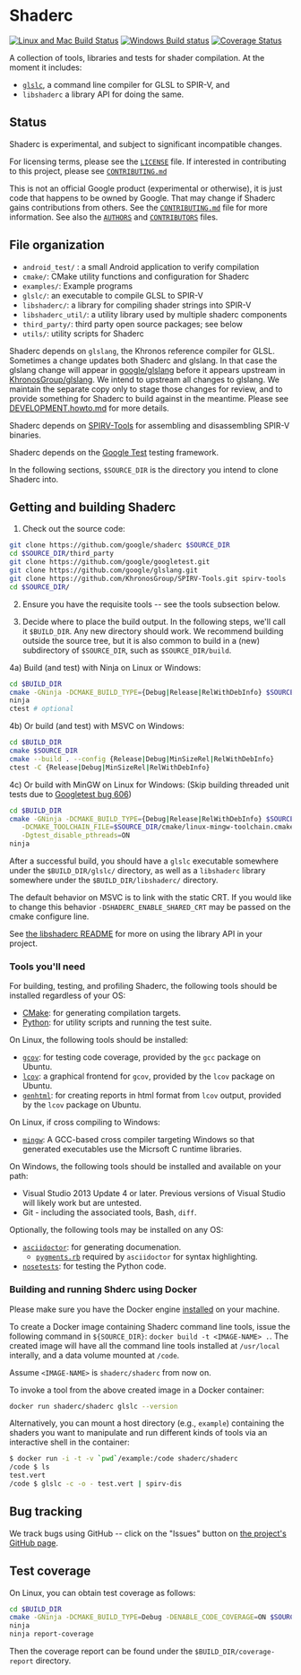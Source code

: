 # Shaderc

[![Linux and Mac Build Status](https://travis-ci.org/google/shaderc.svg)](https://travis-ci.org/google/shaderc "Linux and Mac Build Status")
[![Windows Build status](https://ci.appveyor.com/api/projects/status/g6c372blna7vnk1l?svg=true)](https://ci.appveyor.com/project/dneto0/shaderc "Windows Build Status")
[![Coverage Status](https://coveralls.io/repos/google/shaderc/badge.svg?branch=master&service=github)](https://coveralls.io/github/google/shaderc?branch=master)

A collection of tools, libraries and tests for shader compilation.
At the moment it includes:

- [`glslc`](glslc), a command line compiler for GLSL to SPIR-V, and
- `libshaderc` a library API for doing the same.

## Status

Shaderc is experimental, and subject to significant incompatible changes.

For licensing terms, please see the [`LICENSE`](LICENSE) file.  If interested in
contributing to this project, please see [`CONTRIBUTING.md`](CONTRIBUTING.md)

This is not an official Google product (experimental or otherwise), it is just
code that happens to be owned by Google.  That may change if Shaderc gains
contributions from others.  See the [`CONTRIBUTING.md`](CONTRIBUTING.md) file
for more information. See also the [`AUTHORS`](AUTHORS) and
[`CONTRIBUTORS`](CONTRIBUTORS) files.

## File organization

- `android_test/` : a small Android application to verify compilation
- `cmake/`: CMake utility functions and configuration for Shaderc
- `examples/`: Example programs
- `glslc/`: an executable to compile GLSL to SPIR-V
- `libshaderc/`: a library for compiling shader strings into SPIR-V
- `libshaderc_util/`: a utility library used by multiple shaderc components
- `third_party/`: third party open source packages; see below
- `utils/`: utility scripts for Shaderc

Shaderc depends on `glslang`, the Khronos reference compiler for GLSL.
Sometimes a change updates both Shaderc and glslang.  In that case the
glslang change will appear in [google/glslang](https://github.com/google/glslang)
before it appears upstream in
[KhronosGroup/glslang](https://github.com/KhronosGroup/glslang).
We intend to upstream all changes to glslang. We maintain the separate
copy only to stage those changes for review, and to provide something for
Shaderc to build against in the meantime.  Please see
[DEVELOPMENT.howto.md](DEVELOPMENT.howto.md) for more details.

Shaderc depends on [SPIRV-Tools](https://github.com/KhronosGroup/SPIRV-Tools)
for assembling and disassembling SPIR-V binaries.

Shaderc depends on the [Google Test](https://github.com/google/googletest)
testing framework.

In the following sections, `$SOURCE_DIR` is the directory you intend to clone
Shaderc into.

## Getting and building Shaderc

1) Check out the source code:

```sh
git clone https://github.com/google/shaderc $SOURCE_DIR
cd $SOURCE_DIR/third_party
git clone https://github.com/google/googletest.git
git clone https://github.com/google/glslang.git
git clone https://github.com/KhronosGroup/SPIRV-Tools.git spirv-tools
cd $SOURCE_DIR/
```

2) Ensure you have the requisite tools -- see the tools subsection below.

3) Decide where to place the build output. In the following steps, we'll call it
   `$BUILD_DIR`. Any new directory should work. We recommend building outside
   the source tree, but it is also common to build in a (new) subdirectory of
   `$SOURCE_DIR`, such as `$SOURCE_DIR/build`.

4a) Build (and test) with Ninja on Linux or Windows:

```sh
cd $BUILD_DIR
cmake -GNinja -DCMAKE_BUILD_TYPE={Debug|Release|RelWithDebInfo} $SOURCE_DIR
ninja
ctest # optional
```

4b) Or build (and test) with MSVC on Windows:

```sh
cd $BUILD_DIR
cmake $SOURCE_DIR
cmake --build . --config {Release|Debug|MinSizeRel|RelWithDebInfo}
ctest -C {Release|Debug|MinSizeRel|RelWithDebInfo}
```

4c) Or build with MinGW on Linux for Windows:
(Skip building threaded unit tests due to
[Googletest bug 606](https://github.com/google/googletest/issues/606))

```sh
cd $BUILD_DIR
cmake -GNinja -DCMAKE_BUILD_TYPE={Debug|Release|RelWithDebInfo} $SOURCE_DIR \
   -DCMAKE_TOOLCHAIN_FILE=$SOURCE_DIR/cmake/linux-mingw-toolchain.cmake \
   -Dgtest_disable_pthreads=ON
ninja
```

After a successful build, you should have a `glslc` executable somewhere under
the `$BUILD_DIR/glslc/` directory, as well as a `libshaderc` library somewhere
under the `$BUILD_DIR/libshaderc/` directory.

The default behavior on MSVC is to link with the static CRT. If you would like
to change this behavior `-DSHADERC_ENABLE_SHARED_CRT` may be passed on the
cmake configure line.

See [the libshaderc README](libshaderc/README.md) for more on using the library
API in your project.

### Tools you'll need

For building, testing, and profiling Shaderc, the following tools should be
installed regardless of your OS:

- [CMake](http://www.cmake.org/): for generating compilation targets.
- [Python](http://www.python.org/): for utility scripts and running the test suite.

On Linux, the following tools should be installed:

- [`gcov`](https://gcc.gnu.org/onlinedocs/gcc/Gcov.html): for testing code
    coverage, provided by the `gcc` package on Ubuntu.
- [`lcov`](http://ltp.sourceforge.net/coverage/lcov.php): a graphical frontend
    for `gcov`, provided by the `lcov` package on Ubuntu.
- [`genhtml`](http://linux.die.net/man/1/genhtml): for creating reports in html
    format from `lcov` output, provided by the `lcov` package on Ubuntu.

On Linux, if cross compiling to Windows:
- [`mingw`](http://www.mingw.org): A GCC-based cross compiler targeting Windows
    so that generated executables use the Micrsoft C runtime libraries.

On Windows, the following tools should be installed and available on your path:

- Visual Studio 2013 Update 4 or later. Previous versions of Visual Studio
  will likely work but are untested.
- Git - including the associated tools, Bash, `diff`.

Optionally, the following tools may be installed on any OS:

 - [`asciidoctor`](http://asciidoctor.org/): for generating documenation.
   - [`pygments.rb`](https://rubygems.org/gems/pygments.rb) required by
     `asciidoctor` for syntax highlighting.
 - [`nosetests`](https://nose.readthedocs.org): for testing the Python code.

### Building and running Shderc using Docker

Please make sure you have the Docker engine
[installed](https://docs.docker.com/engine/installation/) on your machine.

To create a Docker image containing Shaderc command line tools, issue the
following command in `${SOURCE_DIR}`: `docker build -t <IMAGE-NAME> .`.
The created image will have all the command line tools installed at
`/usr/local` interally, and a data volume mounted at `/code`.

Assume `<IMAGE-NAME>` is `shaderc/shaderc` from now on.

To invoke a tool from the above created image in a Docker container:

```bash
docker run shaderc/shaderc glslc --version
```

Alternatively, you can mount a host directory (e.g., `example`) containing
the shaders you want to manipulate and run different kinds of tools via
an interactive shell in the container:

```bash
$ docker run -i -t -v `pwd`/example:/code shaderc/shaderc
/code $ ls
test.vert
/code $ glslc -c -o - test.vert | spirv-dis
```

## Bug tracking

We track bugs using GitHub -- click on the "Issues" button on
[the project's GitHub page](https://github.com/google/shaderc).

## Test coverage

On Linux, you can obtain test coverage as follows:

```sh
cd $BUILD_DIR
cmake -GNinja -DCMAKE_BUILD_TYPE=Debug -DENABLE_CODE_COVERAGE=ON $SOURCE_DIR
ninja
ninja report-coverage
```

Then the coverage report can be found under the `$BUILD_DIR/coverage-report`
directory.
